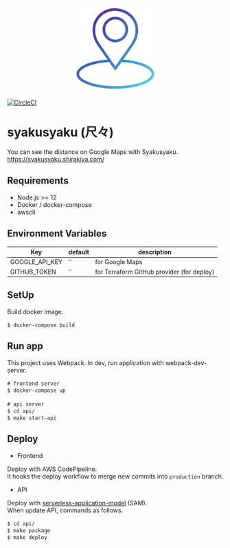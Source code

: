 <p align="center">
  <img width="200" height="200" src="https://raw.githubusercontent.com/shirakiya/syakusyaku/master/static/logo.png">
</p>

[![CircleCI](https://circleci.com/gh/shirakiya/syakusyaku.svg?style=svg)](https://circleci.com/gh/shirakiya/syakusyaku)

# syakusyaku (尺々)
You can see the distance on Google Maps with Syakusyaku.  
https://syakusyaku.shirakiya.com/


## Requirements
- Node.js >= 12
- Docker / docker-compose
- awscli


## Environment Variables
| Key            | default       | description                                                 |
|----------------|---------------|-------------------------------------------------------------|
| GOOGLE_API_KEY | ''            | for Google Maps                                             |
| GITHUB_TOKEN   | ''            | for Terraform GitHub provider (for deploy)                  |



## SetUp
Build docker image.

```
$ docker-compose build
```


## Run app
This project uses Webpack. In dev, run application with webpack-dev-server.

```
# frontend server
$ docker-compose up

# api server
$ cd api/
$ make start-api
```


## Deploy

- Frontend

Deploy with AWS CodePipeline.  
It hooks the deploy workflow to merge new commits into `production` branch.

- API

Deploy with [serverless-application-model](https://github.com/awslabs/serverless-application-model) (SAM).  
When update API, commands as follows.

```
$ cd api/
$ make package
$ make deploy
```
